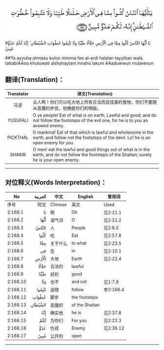 ![002:168](images/002_168.gif)

#يَا أَيُّهَا النَّاسُ كُلُوا مِمَّا فِي الْأَرْضِ حَلَالًا طَيِّبًا وَلَا تَتَّبِعُوا خُطُوَاتِ الشَّيْطَانِ ۚ إِنَّهُ لَكُمْ عَدُوٌّ مُبِينٌ 

##Ya ayyuha alnnasu kuloo mimma fee al-ardi halalan tayyiban wala tattabiAAoo khutuwati alshshaytani innahu lakum AAaduwwun mubeenun 

## 翻译(Translation)：

| Translator | 译文(Translation)                                            |
| :--------: | ------------------------------------------------------------ |
|    马坚    | 众人啊！你们可以吃大地上所有合法而且佳美的食物，你们不要随从恶魔的步伐，他确是你们的明敌。 |
|  YUSUFALI  | O ye people! Eat of what is on earth, Lawful and good; and do not follow the footsteps of the evil one, for he is to you an avowed enemy. |
|  PICKTHAL  | O mankind! Eat of that which is lawful and wholesome in the earth, and follow not the footsteps of the devil. Lo! he is an open enemy for you. |
|   SHAKIR   | O men! eat the lawful and good things out of what is in the earth, and do not follow the footsteps of the Shaitan; surely he is your open enemy. |

---

## 对位释义(Words Interpretation)：

| No       | العربية | 中文     | English        | 曾用词    |
| -------- | ------: | -------- | -------------- | --------- |
| 序号     |    阿文 | Chinese  | 英文           | Used      |
| 2:168.1  |      يَا | 啊       | Oh             | 见2:21.1  |
| 2:168.2  |    أَيُّهَا | 语气词   | O              | 见2:21.2  |
| 2:168.3  |   النَّاسُ | 人       | People         | 见2:8.2   |
| 2:168.4  |    كُلُوا | 吃       | Eat            | 见2:57.8  |
| 2:168.5  |     مِمَّا | 关于什么 | to what        | 见2:23.5  |
| 2:168.6  |      فِي | 在       | in             | 见2:10.1  |
| 2:168.7  |   الْأَرْضِ | 大地     | Earth          | 见2:22.4  |
| 2:168.8  |   حَلَالًا | 合法的   | lawful         |           |
| 2:168.9  |    طَيِّبًا | 好的     | good           |           |
| 2:168.10 |     وَلَا | 也不     | and not        | 见1:7.8   |
| 2:168.11 |  تَتَّبِعُوا | 追随     | follow         | 参2:166.4 |
| 2:168.12 |   خُطُوَاتِ | 脚步     | the footsteps  |           |
| 2:168.13 | الشَّيْطَانِ | 恶魔的   | of the Shaitan |           |
| 2:168.14 |     إِنَّهُ | 确实他   | he is          | 见2:37.8  |
| 2:168.15 |     لَكُمْ | 为你们   | For you        | 见2:22.3  |
| 2:168.16 |     عَدُوٌّ | 仇视     | Enemy          | 见2:36.12 |
| 2:168.17 |    مُبِينٌ | 公开的   | open           |           |

---
